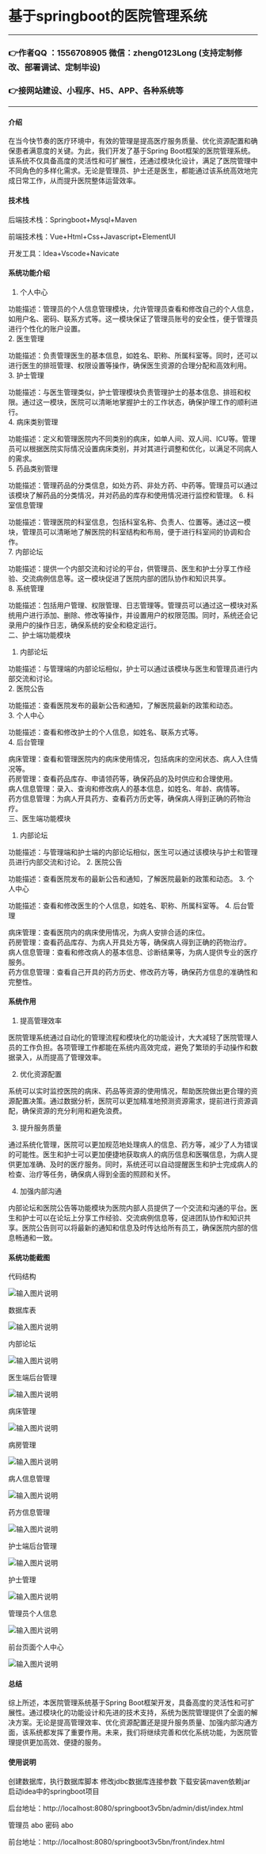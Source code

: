 # 基于springboot的医院管理系统

---
### 👉作者QQ ：1556708905 微信：zheng0123Long (支持定制修改、部署调试、定制毕设)

### 👉接网站建设、小程序、H5、APP、各种系统等

---

#### 介绍

在当今快节奏的医疗环境中，有效的管理是提高医疗服务质量、优化资源配置和确保患者满意度的关键。为此，我们开发了基于Spring Boot框架的医院管理系统。该系统不仅具备高度的灵活性和可扩展性，还通过模块化设计，满足了医院管理中不同角色的多样化需求。无论是管理员、护士还是医生，都能通过该系统高效地完成日常工作，从而提升医院整体运营效率。

#### 技术栈

后端技术栈：Springboot+Mysql+Maven

前端技术栈：Vue+Html+Css+Javascript+ElementUI

开发工具：Idea+Vscode+Navicate

#### 系统功能介绍

1. 个人中心

功能描述：管理员的个人信息管理模块，允许管理员查看和修改自己的个人信息，如用户名、密码、联系方式等。这一模块保证了管理员账号的安全性，便于管理员进行个性化的账户设置。    
2. 医生管理

功能描述：负责管理医生的基本信息，如姓名、职称、所属科室等。同时，还可以进行医生的排班管理、权限设置等操作，确保医生资源的合理分配和高效利用。  
3. 护士管理  

功能描述：与医生管理类似，护士管理模块负责管理护士的基本信息、排班和权限。通过这一模块，医院可以清晰地掌握护士的工作状态，确保护理工作的顺利进行。  
4. 病床类别管理  

功能描述：定义和管理医院内不同类别的病床，如单人间、双人间、ICU等。管理员可以根据医院实际情况设置病床类别，并对其进行调整和优化，以满足不同病人的需求。  
5. 药品类别管理    

功能描述：管理药品的分类信息，如处方药、非处方药、中药等。管理员可以通过该模块了解药品的分类情况，并对药品的库存和使用情况进行监控和管理。
6. 科室信息管理    

功能描述：管理医院的科室信息，包括科室名称、负责人、位置等。通过这一模块，管理员可以清晰地了解医院的科室结构和布局，便于进行科室间的协调和合作。  
7. 内部论坛  

功能描述：提供一个内部交流和讨论的平台，供管理员、医生和护士分享工作经验、交流病例信息等。这一模块促进了医院内部的团队协作和知识共享。  
8. 系统管理  

功能描述：包括用户管理、权限管理、日志管理等。管理员可以通过这一模块对系统用户进行添加、删除、修改等操作，并设置用户的权限范围。同时，系统还会记录用户的操作日志，确保系统的安全和稳定运行。  
二、护士端功能模块  
1. 内部论坛    

功能描述：与管理端的内部论坛相似，护士可以通过该模块与医生和管理员进行内部交流和讨论。    
2. 医院公告    

功能描述：查看医院发布的最新公告和通知，了解医院最新的政策和动态。  
3. 个人中心  

功能描述：查看和修改护士的个人信息，如姓名、联系方式等。  
4. 后台管理  

病床管理：查看和管理医院内的病床使用情况，包括病床的空闲状态、病人入住情况等。   
药房管理：查看药品库存、申请领药等，确保药品的及时供应和合理使用。  
病人信息管理：录入、查询和修改病人的基本信息，如姓名、年龄、病情等。  
药方信息管理：为病人开具药方、查看药方历史等，确保病人得到正确的药物治疗。  
三、医生端功能模块  
1. 内部论坛  

功能描述：与管理端和护士端的内部论坛相似，医生可以通过该模块与护士和管理员进行内部交流和讨论。
2. 医院公告  

功能描述：查看医院发布的最新公告和通知，了解医院最新的政策和动态。
3. 个人中心  

功能描述：查看和修改医生的个人信息，如姓名、职称、所属科室等。
4. 后台管理  

病床管理：查看医院内的病床使用情况，为病人安排合适的床位。  
药房管理：查看药品库存、为病人开具处方等，确保病人得到正确的药物治疗。  
病人信息管理：查看和修改病人的基本信息、诊断结果等，为病人提供专业的医疗服务。  
药方信息管理：查看自己开具的药方历史、修改药方等，确保药方信息的准确性和完整性。  

#### 系统作用

1. 提高管理效率

医院管理系统通过自动化的管理流程和模块化的功能设计，大大减轻了医院管理人员的工作负担。各项管理工作都能在系统内高效完成，避免了繁琐的手动操作和数据录入，从而提高了管理效率。

2. 优化资源配置

系统可以实时监控医院的病床、药品等资源的使用情况，帮助医院做出更合理的资源配置决策。通过数据分析，医院可以更加精准地预测资源需求，提前进行资源调配，确保资源的充分利用和避免浪费。

3. 提升服务质量

通过系统化管理，医院可以更加规范地处理病人的信息、药方等，减少了人为错误的可能性。医生和护士可以更加便捷地获取病人的病历信息和医嘱信息，为病人提供更加准确、及时的医疗服务。同时，系统还可以自动提醒医生和护士完成病人的检查、治疗等任务，确保病人得到全面的照顾和关怀。

4. 加强内部沟通

内部论坛和医院公告等功能模块为医院内部人员提供了一个交流和沟通的平台。医生和护士可以在论坛上分享工作经验、交流病例信息等，促进团队协作和知识共享。医院公告则可以将最新的通知和信息及时传达给所有员工，确保医院内部的信息畅通和一致。

#### 系统功能截图

代码结构

![输入图片说明](images/77d1733fc72e3956ab57af21d62e3cc.png)

数据库表

![输入图片说明](images/8810880e4bdaa486cce6eeeb2f977b3.png)

内部论坛

![输入图片说明](images/5103e1014ec685ccf46b01d6f0b09a7.png)

医生端后台管理

![输入图片说明](images/409e55b320f71100d4e76f082adaa5a.png)

病床管理

![输入图片说明](images/4d0c4466778962538f5bff3f9b42bb7.png)

病房管理

![输入图片说明](images/83aaecf597f865dd8403ed9a185458b.png)

病人信息管理

![输入图片说明](images/a3e08b742d13ed6bec3b3ca7fff428c.png)

药方信息管理

![输入图片说明](images/8bcc99b5bad782119cf54c55af5fcd8.png)

护士端后台管理

![输入图片说明](images/01a1f9440f2ec254aeb40b0dd78d113.png)

护士管理

![输入图片说明](images/945b11e856fd21e41817c4a7f75ab9c.png)

管理员个人信息

![输入图片说明](images/3db74367dd67d8cfabbc20e340636d6.png)

前台页面个人中心

![输入图片说明](images/67c6e40c32ab29faf163ab6d383e3e7.png)

#### 总结

综上所述，本医院管理系统基于Spring Boot框架开发，具备高度的灵活性和可扩展性。通过模块化的功能设计和先进的技术支持，系统为医院管理提供了全面的解决方案。无论是提高管理效率、优化资源配置还是提升服务质量、加强内部沟通方面，该系统都发挥了重要作用。未来，我们将继续完善和优化系统功能，为医院管理提供更加高效、便捷的服务。

#### 使用说明

创建数据库，执行数据库脚本 修改jdbc数据库连接参数 下载安装maven依赖jar 启动idea中的springboot项目


后台地址：http://localhost:8080/springboot3v5bn/admin/dist/index.html

管理员  abo 密码 abo

前台地址：http://localhost:8080/springboot3v5bn/front/index.html

